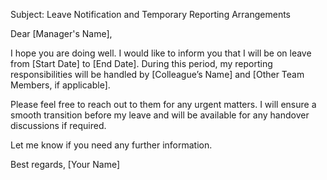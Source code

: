 Subject: Leave Notification and Temporary Reporting Arrangements

Dear [Manager's Name],

I hope you are doing well. I would like to inform you that I will be on leave from [Start Date] to [End Date]. During this period, my reporting responsibilities will be handled by [Colleague’s Name] and [Other Team Members, if applicable].

Please feel free to reach out to them for any urgent matters. I will ensure a smooth transition before my leave and will be available for any handover discussions if required.

Let me know if you need any further information.

Best regards,
[Your Name]